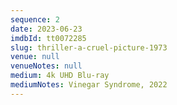```yaml
---
sequence: 2
date: 2023-06-23
imdbId: tt0072285
slug: thriller-a-cruel-picture-1973
venue: null
venueNotes: null
medium: 4k UHD Blu-ray
mediumNotes: Vinegar Syndrome, 2022
---
```


